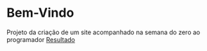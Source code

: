 # Bem-Vindo
Projeto da criação de um site acompanhado na semana do zero ao programador
[Resultado](https://nathanluis.github.io/szpc-projeto-do-site-the-last-of-us/)
